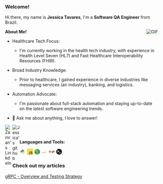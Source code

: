 <h3> Welcome!</h3>

Hi there, my name is **Jessica Tavares**, I'm a **Software QA Engineer** from Brazil.

  <img align="right" alt="GIF" src="https://media4.giphy.com/media/v1.Y2lkPTc5MGI3NjExbDR0NGlmbXJuYmg5cnduNWZ4c2l5bGljNDZzenEwdGZtejZhdGtqcSZlcD12MV9pbnRlcm5hbF9naWZfYnlfaWQmY3Q9Zw/L1R1tvI9svkIWwpVYr/giphy.gif" />

**About Me!**

- Healthcare Tech Focus:
  - I'm currently working in the health tech industry, with experience in Health Level Seven (HL7) and Fast Healthcare Interoperability Resources (FHIR).
- Broad Industry Knowledge:
  - Prior to healthcare, I gained experience in diverse industries like messaging services (air industry), banking, and logistics.
    
- Automation Advocate: 
  - I'm passionate about full-stack automation and staying up-to-date on the latest software engineering trends.

- 💬 Ask me about anything, I love to answer!
  
<a href="https://www.linkedin.com/in/tavares-j/">
  <img align="left" alt="Zamran's LinkdeIn" width="24px" src="https://cdn.jsdelivr.net/npm/simple-icons@v3/icons/linkedin.svg" />
</a>
<a href="https://github.com/jehcriss42">
  <img align="left" alt="Jessica's github" width="24px" src="https://github.githubassets.com/assets/GitHub-Mark-ea2971cee799.png" />
</a>
<br>
<br />

**Languages and Tools:**  

<code><img height="20" src="https://raw.githubusercontent.com/github/explore/80688e429a7d4ef2fca1e82350fe8e3517d3494d/topics/python/python.png"></code>
<code><img height="20" src="https://raw.githubusercontent.com/github/explore/80688e429a7d4ef2fca1e82350fe8e3517d3494d/topics/javascript/javascript.png"></code>
<code><img height="20" src="https://raw.githubusercontent.com/github/explore/80688e429a7d4ef2fca1e82350fe8e3517d3494d/topics/nodejs/nodejs.png"></code>
<code><img height="20" src="https://raw.githubusercontent.com/github/explore/80688e429a7d4ef2fca1e82350fe8e3517d3494d/topics/mysql/mysql.png"></code>
<code><img height="20" src="https://raw.githubusercontent.com/github/explore/80688e429a7d4ef2fca1e82350fe8e3517d3494d/topics/git/git.png"></code>
<code><img height="20" src="https://raw.githubusercontent.com/github/explore/80688e429a7d4ef2fca1e82350fe8e3517d3494d/topics/terminal/terminal.png"></code>

<h3>Check out my articles</h3>

[gRPC - Overview and Testing Strategy](grpc.md)

